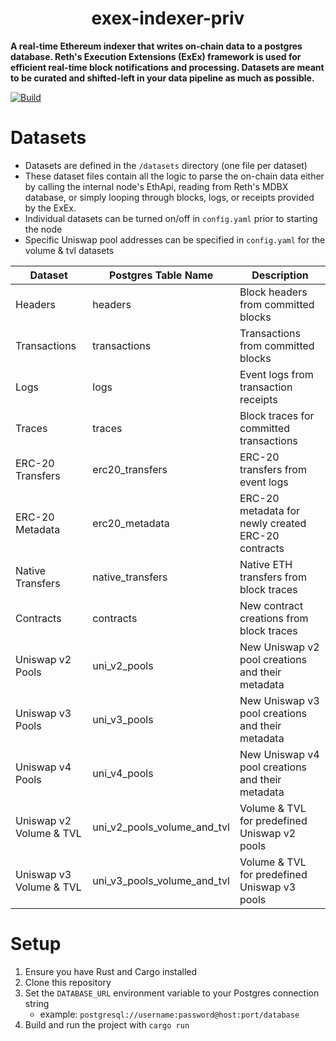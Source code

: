 # <h1 align="center">exex-indexer-priv</h1>

**A real-time Ethereum indexer that writes on-chain data to a postgres database.
Reth's Execution Extensions (ExEx) framework is used for efficient real-time block notifications and processing.
Datasets are meant to be curated and shifted-left in your data pipeline as much as possible.**

[![Build](https://github.com/gibz104/exex-indexer-priv/actions/workflows/build.yml/badge.svg)](https://github.com/gibz104/exex-indexer-priv/actions/workflows/build.yml)

# Datasets

- Datasets are defined in the `/datasets` directory (one file per dataset)
- These dataset files contain all the logic to parse the on-chain data either by calling the internal node's EthApi, 
  reading from Reth's MDBX database, or simply looping through blocks, logs, or receipts provided by the ExEx.
- Individual datasets can be turned on/off in `config.yaml` prior to starting the node
- Specific Uniswap pool addresses can be specified in `config.yaml` for the volume & tvl datasets

| Dataset                 | Postgres Table Name         | Description                                        |
|-------------------------|-----------------------------|----------------------------------------------------|
| Headers                 | headers                     | Block headers from committed blocks                |
| Transactions            | transactions                | Transactions from committed blocks                 |
| Logs                    | logs                        | Event logs from transaction receipts               |
| Traces                  | traces                      | Block traces for committed transactions            |
| ERC-20 Transfers        | erc20_transfers             | ERC-20 transfers from event logs                   |
| ERC-20 Metadata         | erc20_metadata              | ERC-20 metadata for newly created ERC-20 contracts |
| Native Transfers        | native_transfers            | Native ETH transfers from block traces             |
| Contracts               | contracts                   | New contract creations from block traces           |
| Uniswap v2 Pools        | uni_v2_pools                | New Uniswap v2 pool creations and their metadata   |
| Uniswap v3 Pools        | uni_v3_pools                | New Uniswap v3 pool creations and their metadata   |
| Uniswap v4 Pools        | uni_v4_pools                | New Uniswap v4 pool creations and their metadata   |
| Uniswap v2 Volume & TVL | uni_v2_pools_volume_and_tvl | Volume & TVL for predefined Uniswap v2 pools       |
| Uniswap v3 Volume & TVL | uni_v3_pools_volume_and_tvl | Volume & TVL for predefined Uniswap v3 pools       |

# Setup

1. Ensure you have Rust and Cargo installed
2. Clone this repository
3. Set the `DATABASE_URL` environment variable to your Postgres connection string
    * example: `postgresql://username:password@host:port/database`
4. Build and run the project with `cargo run`

